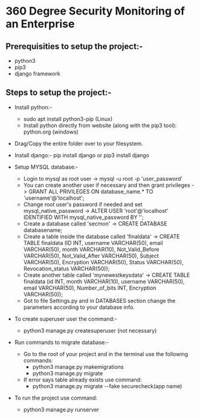 # 360 Degree Security Monitoring of an Enterprise

## Prerequisities to setup the project:-
* python3
* pip3
* django framework

## Steps to setup the project:-
* Install python:-
	- sudo apt install python3-pip (Linux)
	- Install python directly from website (along with the pip3 tool): python.org (windows)

* Drag/Copy the entire folder over to your filesystem.

* Install django:-
	pip install django or pip3 install django

* Setup MYSQL database:-
	* Login to mysql as root user -> mysql -u root -p 'user_password'
	* You can create another user if necessary and then grant privileges -> GRANT ALL PRIVILEGES ON database_name.* TO 'username'@'localhost';
	* Change root user's password if needed and set mysql_native_password -> ALTER USER 'root'@'localhost' IDENTIFIED WITH mysql_native_password BY '<password>';
	* Create a database called 'secmon' -> CREATE DATABASE databasename;
	* Create a table inside the database called 'finaldata' -> CREATE TABLE finaldata (ID INT, username VARCHAR(50), email VARCHAR(50), month VARCHAR(10), Not_Valid_Before VARCHAR(50), Not_Valid_After VARCHAR(50), Subject VARCHAR(50), Encryption VARCHAR(50), Status VARCHAR(50), Revocation_status VARCHAR(50));
	* Create another table called 'mynewestkeysdata' -> CREATE TABLE finaldata (id INT, month VARCHAR(10), username VARCHAR(50), email VARCHAR(50), Number_of_bits INT, Encryption VARCHAR(50));
	* Got to file Settings.py and in DATABASES section change the parameters according to your database info.

* To create superuser user the command:-
	* python3 manage.py createsuperuser (not necessary)


* Run commands to migrate database:-
	* Go to the root of your project and in the terminal use the following commands:
		* python3 manage.py makemigrations
		* python3 manage.py migrate
	* If error says table already exists use command:
		* python3 manage.py migrate --fake securecheck(app name)

* To run the project use command:
	* python3 manage.py runserver
